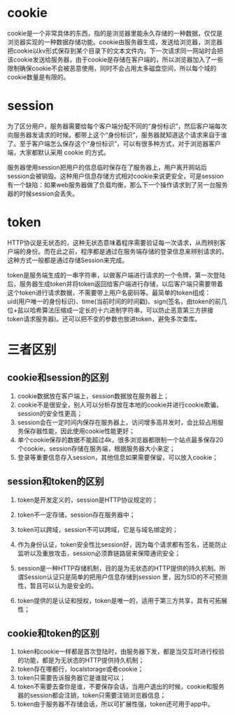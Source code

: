 # cookie

cookie是一个非常具体的东西，指的是浏览器里能永久存储的一种数据，仅仅是浏览器实现的一种数据存储功能。cookie由服务器生成，发送给浏览器，浏览器把cookie以kv形式保存到某个目录下的文本文件内，下一次请求同一网站时会把该cookie发送给服务器，由于cookie是存储在客户端的，所以浏览器加入了一些限制确保cookie不会被恶意使用，同时不会占用太多磁盘空间，所以每个域的cookie数量是有限的。

# session

为了区分用户，服务器需要给每个客户端分配不同的“身份标识”，然后客户端每次向服务器发请求的时候，都带上这个“身份标识”，服务器就知道这个请求来自于谁了。至于客户端怎么保存这个“身份标识”，可以有很多种方式，对于浏览器客户端，大家都默认采用 cookie 的方式。

服务器使用session把用户的信息临时保存在了服务器上，用户离开网站后session会被销毁。这种用户信息存储方式相对cookie来说更安全，可是session有一个缺陷：如果web服务器做了负载均衡，那么下一个操作请求到了另一台服务器的时候session会丢失。

# token

HTTP协议是无状态的，这种无状态意味着程序需要验证每一次请求，从而辨别客户端的身份。而在此之前，程序都是通过在服务端存储的登录信息来辨别请求的。这种方式一般都是通过存储Session来完成。

token是服务端生成的一串字符串，以做客户端进行请求的一个令牌，第一次登陆后，服务器生成token并将token返回给客户端进行存储，以后客户端只需要带着这个token进行请求数据，不需要带上用户名密码等。最简单的token组成：uid(用户唯一的身份标识)、time(当前时间的时间戳)、sign(签名，由token的前几位+盐以哈希算法压缩成一定长的十六进制字符串，可以防止恶意第三方拼接token请求服务器)。还可以把不变的参数也放进token，避免多次查库。

# 三者区别

## cookie和session的区别

1. cookie数据放在客户端上，session数据放在服务器上；
2. cookie不是很安全，别人可以分析存放在本地的cookie并进行cookie欺骗，session的安全性更高；
3. session会在一定时间内保存在服务器上，访问增多高并发时，会比较占用服务保存器性能，因此使用cookie性能更好；
4. 单个cookie保存的数据不能超过4k，很多浏览器都限制一个站点最多保存20个cookie，session存储在服务端，根据服务器大小来定；
5. 登录等重要信息存入session，其他信息如果需要保留，可以放入cookie；

## session和token的区别

1. token是开发定义的，session是HTTP协议规定的；
2. token不一定存储，session存在服务器中；
3. token可以跨域，session不可以跨域，它是与域名绑定的；
4. 作为身份认证，token安全性比session好，因为每个请求都有签名，还能防止监听以及重放攻击，session必须靠链路层来保障通讯安全；

2. session是一种HTTP存储机制，目的是为无状态的HTTP提供的持久机制。所谓Session认证只是简单的把用户信息存储到session 里，因为SID的不可预测性，暂且可以认为是安全的。
3. token提供的是认证和授权，token是唯一的，适用于第三方共享，具有可拓展性；

## cookie和token的区别

1. token和cookie一样都是首次登陆时，由服务器下发，都是当交互时进行校验的功能，都是为无状态的HTTP提供持久机制；
2. token存在哪都行，localstorage或者cookie；
3. token只需要告诉服务器它是谁就可以；
4. token不需要去查你是谁，不要保存会话，当用户退出的时候，cookie和服务器的session都会注销，token只需要注销浏览器信息；
5. token由于服务器不存储会话，所以可扩展性强，token还可用于app中。